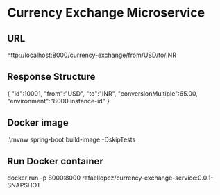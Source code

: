 # Currency Exchange Microservice

## URL
http://localhost:8000/currency-exchange/from/USD/to/INR

## Response Structure
{
   "id":10001,
   "from":"USD",
   "to":"INR",
   "conversionMultiple":65.00,
   "environment":"8000 instance-id"
}

## Docker image
.\mvnw spring-boot:build-image -DskipTests

## Run Docker container
docker run -p 8000:8000 rafaellopez/currency-exchange-service:0.0.1-SNAPSHOT